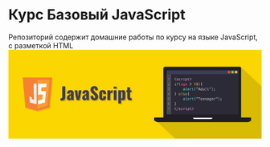# Курс Базовый JavaScript

Репозиторий содержит домашние работы по курсу на языке JavaScript, с разметкой HTML
![JavaScript](JS.jpg)